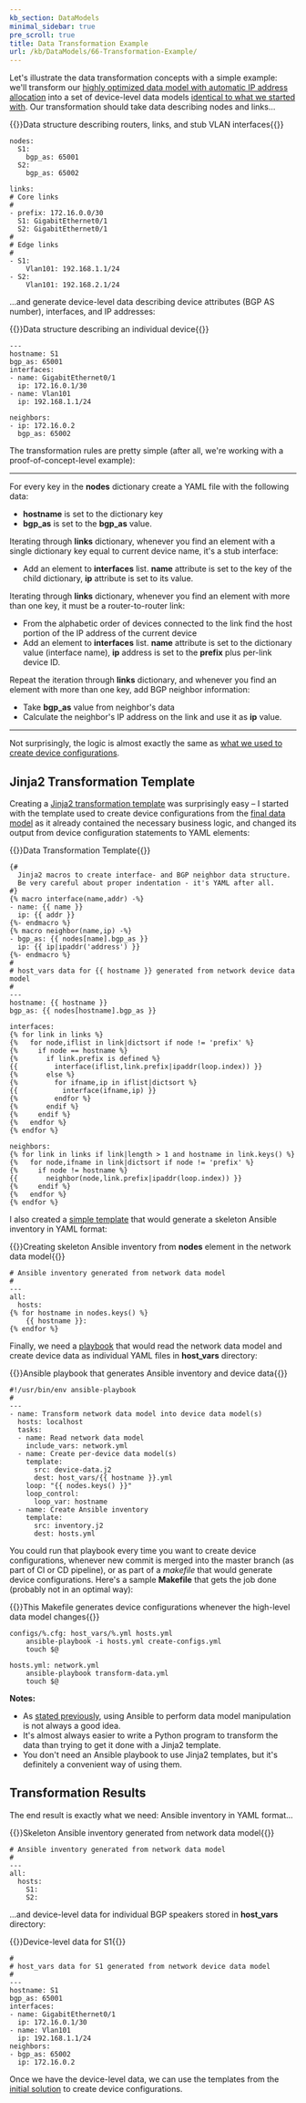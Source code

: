 ```yaml
---
kb_section: DataModels
minimal_sidebar: true
pre_scroll: true
title: Data Transformation Example
url: /kb/DataModels/66-Transformation-Example/
---
```

Let's illustrate the data transformation concepts with a simple example: we'll transform our [highly optimized data model with automatic IP address allocation](/kb/DataModels/40-Link%20Prefixes/) into a set of device-level data models [identical to what we started with](/kb/DataModels/). Our transformation should take data describing nodes and links...

{{<cc>}}Data structure describing routers, links, and stub VLAN interfaces{{</cc>}}
```
nodes:
  S1:
    bgp_as: 65001
  S2:
    bgp_as: 65002

links:
# Core links
#
- prefix: 172.16.0.0/30
  S1: GigabitEthernet0/1
  S2: GigabitEthernet0/1
#
# Edge links
#
- S1:
    Vlan101: 192.168.1.1/24
- S2:
    Vlan101: 192.168.2.1/24
```

...and generate device-level data describing device attributes (BGP AS number), interfaces, and IP addresses:

{{<cc>}}Data structure describing an individual device{{</cc>}}
```
---
hostname: S1
bgp_as: 65001
interfaces:
- name: GigabitEthernet0/1
  ip: 172.16.0.1/30
- name: Vlan101
  ip: 192.168.1.1/24

neighbors:
- ip: 172.16.0.2
  bgp_as: 65002
```

The transformation rules are pretty simple (after all, we're working with a proof-of-concept-level example):

---

For every key in the **nodes** dictionary create a YAML file with the following data:
  
* **hostname** is set to the dictionary key
* **bgp_as** is set to the **bgp_as** value.

Iterating through **links** dictionary, whenever you find an element with a single dictionary key equal to current device name, it's a stub interface:

* Add an element to **interfaces** list. **name** attribute is set to the key of the child dictionary, **ip** attribute is set to its value.

Iterating through **links** dictionary, whenever you find an element with more than one key, it must be a router-to-router link:
  
* From the alphabetic order of devices connected to the link find the host portion of the IP address of the current device
* Add an element to **interfaces** list. **name** attribute is set to the dictionary value (interface name), **ip** address is set to the **prefix** plus per-link device ID.

Repeat the iteration through **links** dictionary, and whenever you find an element with more than one key, add BGP neighbor information:
  
* Take **bgp_as** value from neighbor's data
* Calculate the neighbor's IP address on the link and use it as **ip** value.

---

Not surprisingly, the logic is almost exactly the same as [what we used to create device configurations](/kb/DataModels/40-Link%20Prefixes/#generatingnodeipaddresses).

## Jinja2 Transformation Template

Creating a [Jinja2 transformation template](https://github.com/ipspace/ansible-examples/blob/master/Data-Models/Transformation/device-data.j2) was surprisingly easy &ndash; I started with the template used to create device configurations from the [final data model](/kb/DataModels/40-Link%20Prefixes/) as it already contained the necessary business logic, and changed its output from device configuration statements to YAML elements:

{{<cc>}}Data Transformation Template{{</cc>}}
```
{#
  Jinja2 macros to create interface- and BGP neighbor data structure.
  Be very careful about proper indentation - it's YAML after all.
#}
{% macro interface(name,addr) -%}
- name: {{ name }}
  ip: {{ addr }}
{%- endmacro %}
{% macro neighbor(name,ip) -%}
- bgp_as: {{ nodes[name].bgp_as }}
  ip: {{ ip|ipaddr('address') }}
{%- endmacro %}
#
# host_vars data for {{ hostname }} generated from network device data model
#
---
hostname: {{ hostname }}
bgp_as: {{ nodes[hostname].bgp_as }}

interfaces:
{% for link in links %}
{%   for node,iflist in link|dictsort if node != 'prefix' %}
{%     if node == hostname %}
{%       if link.prefix is defined %}
{{         interface(iflist,link.prefix|ipaddr(loop.index)) }}
{%       else %}
{%         for ifname,ip in iflist|dictsort %}
{{           interface(ifname,ip) }}
{%         endfor %}
{%       endif %}
{%     endif %}
{%   endfor %}
{% endfor %}

neighbors:
{% for link in links if link|length > 1 and hostname in link.keys() %}
{%   for node,ifname in link|dictsort if node != 'prefix' %}
{%     if node != hostname %}
{{       neighbor(node,link.prefix|ipaddr(loop.index)) }}
{%     endif %}
{%   endfor %}
{% endfor %}
```

I also created a [simple template](https://github.com/ipspace/ansible-examples/blob/master/Data-Models/Transformation/inventory.j2) that would generate a skeleton Ansible inventory in YAML format:

{{<cc>}}Creating skeleton Ansible inventory from **nodes** element in the network data model{{</cc>}}
```
# Ansible inventory generated from network data model
#
---
all:
  hosts:
{% for hostname in nodes.keys() %}
    {{ hostname }}:
{% endfor %}
```

Finally, we need a [playbook](https://github.com/ipspace/ansible-examples/blob/master/Data-Models/Transformation/transform-data.yml) that would read the network data model and create device data as individual YAML files in **host_vars** directory:

{{<cc>}}Ansible playbook that generates Ansible inventory and device data{{</cc>}}
```
#!/usr/bin/env ansible-playbook
#
---
- name: Transform network data model into device data model(s)
  hosts: localhost
  tasks:
  - name: Read network data model
    include_vars: network.yml
  - name: Create per-device data model(s)
    template:
      src: device-data.j2
      dest: host_vars/{{ hostname }}.yml
    loop: "{{ nodes.keys() }}"
    loop_control:
      loop_var: hostname
  - name: Create Ansible inventory
    template:
      src: inventory.j2
      dest: hosts.yml
```

You could run that playbook every time you want to create device configurations, whenever new commit is merged into the master branch (as part of CI or CD pipeline), or as part of a *makefile* that would generate device configurations. Here's a sample **Makefile** that gets the job done (probably not in an optimal way):

{{<cc>}}This Makefile generates device configurations whenever the high-level data model changes{{</cc>}}
```
configs/%.cfg: host_vars/%.yml hosts.yml
	ansible-playbook -i hosts.yml create-configs.yml
	touch $@

hosts.yml: network.yml
	ansible-playbook transform-data.yml
	touch $@
```

**Notes:**

* As [stated previously](/kb/DataModels/65-Data-Transformation/#datatransformationimplementationoptions), using Ansible to perform data model manipulation is not always a good idea.
* It's almost always easier to write a Python program to transform the data than trying to get it done with a Jinja2 template.
* You don't need an Ansible playbook to use Jinja2 templates, but it's definitely a convenient way of using them.

## Transformation Results

The end result is exactly what we need: Ansible inventory in YAML format...

{{<cc>}}Skeleton Ansible inventory generated from network data model{{</cc>}}
```
# Ansible inventory generated from network data model
#
---
all:
  hosts:
    S1:
    S2:
```

...and device-level data for individual BGP speakers stored in **host_vars** directory:

{{<cc>}}Device-level data for S1{{</cc>}}
```
#
# host_vars data for S1 generated from network device data model
#
---
hostname: S1
bgp_as: 65001
interfaces:
- name: GigabitEthernet0/1
  ip: 172.16.0.1/30
- name: Vlan101
  ip: 192.168.1.1/24
neighbors:
- bgp_as: 65002
  ip: 172.16.0.2
```

Once we have the device-level data, we can use the templates from the [initial solution](/kb/DataModels/) to create device configurations.

<!-- need a comment -->
